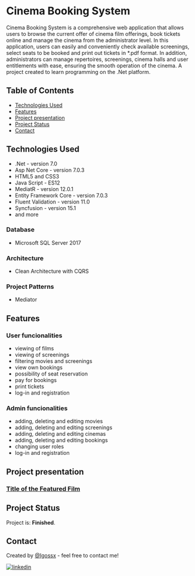 # Cinema Booking System
Cinema Booking System is a comprehensive web application that allows users to browse the current offer of cinema film offerings, book tickets online and manage the cinema from the administrator level.
In this application, users can easily and conveniently check available screenings, select seats to be booked and print out tickets in *.pdf format.
In addition, administrators can manage repertoires, screenings, cinema halls and user entitlements with ease, ensuring the smooth operation of the cinema.
A project created to learn programming on the .Net platform.

## Table of Contents
* [Technologies Used](#technologies-used)
* [Features](#features)
* [Project presentation](#project-presentation)
* [Project Status](#project-status)
* [Contact](#contact)

## Technologies Used
- .Net - version 7.0
- Asp Net Core - version 7.0.3
- HTML5 and CSS3
- Java Script - ES12
- MediatR - version 12.0.1
- Entity Framework Core - version 7.0.3
- Fluent Validation - version 11.0
- Syncfusion - version 15.1
- and more

### Database
- Microsoft SQL Server 2017
  
### Architecture 
- Clean Architecture with CQRS

### Project Patterns
- Mediator

## Features

### User funcionalities
- viewing of films
- viewing of screenings
- filtering movies and screenings
- view own bookings
- possibility of seat reservation
- pay for bookings
- print tickets
- log-in and registration

### Admin funcionalities
- adding, deleting and editing movies
- adding, deleting and editing screenings
- adding, deleting and editing cinemas
- adding, deleting and editing bookings
- changing user roles
- log-in and registration

## Project presentation

### [Title of the Featured Film](link_to_film_page)



## Project Status
Project is: **Finished**.

## Contact
Created by [@Igossx](https://www.github.com/igossx) - feel free to contact me!

[![linkedin](https://img.shields.io/badge/linkedin-0A66C2?style=for-the-badge&logo=linkedin&logoColor=white)](https://www.linkedin.com/in/igor-tarasinski) 
